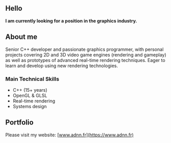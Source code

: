 ## Hello

**I am currently looking for a position in the graphics industry.**

## About me

Senior C++ developer and passionate graphics programmer, with personal projects covering 2D and 3D video game engines (rendering and gameplay) as well as prototypes of advanced real-time rendering techniques. Eager to learn and develop using new rendering technologies.

### Main Technical Skills

* C++ (15+ years)
* OpenGL & GLSL
* Real-time rendering
* Systems design

## Portfolio

Please visit my website: [www.adnn.fr](https://www.adnn.fr)


  

<!--
**Adnn/adnn** is a ✨ _special_ ✨ repository because its `README.md` (this file) appears on your GitHub profile.

Here are some ideas to get you started:

- 🔭 I’m currently working on ...
- 🌱 I’m currently learning ...
- 👯 I’m looking to collaborate on ...
- 🤔 I’m looking for help with ...
- 💬 Ask me about ...
- 📫 How to reach me: ...
- 😄 Pronouns: ...
- ⚡ Fun fact: ...
-->
